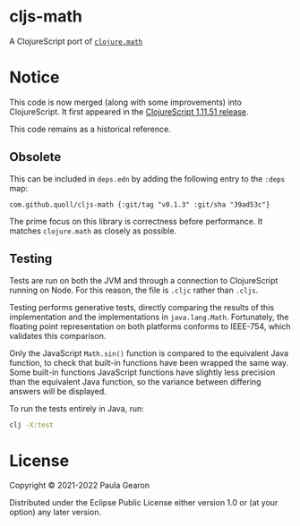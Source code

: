 # cljs-math
A ClojureScript port of [`clojure.math`](https://clojure.github.io/clojure/branch-master/clojure.math-api.html)

# Notice
This code is now merged (along with some improvements) into ClojureScript. It first appeared in the [ClojureScript 1.11.51 release](https://clojurescript.org/news/2022-05-13-release).

This code remains as a historical reference.

## Obsolete
This can be included in `deps.edn` by adding the following entry to the `:deps` map:
```
com.github.quoll/cljs-math {:git/tag "v0.1.3" :git/sha "39ad53c"}
```

The prime focus on this library is correctness before performance. It matches `clojure.math` as closely as possible.

## Testing
Tests are run on both the JVM and through a connection to ClojureScript running on Node. For this reason, the file is `.cljc` rather than `.cljs`.

Testing performs generative tests, directly comparing the results of this implementation and the implementations in `java.lang.Math`. Fortunately, the floating point representation on both platforms conforms to IEEE-754, which validates this comparison.

Only the JavaScript `Math.sin()` function is compared to the equivalent Java function, to check that built-in functions have been wrapped the same way. Some built-in functions JavaScript functions have slightly less precision than the equivalent Java function, so the variance between differing answers will be displayed. 

To run the tests entirely in Java, run:
```bash
clj -X:test
```

# License
Copyright © 2021-2022 Paula Gearon

Distributed under the Eclipse Public License either version 1.0 or (at
your option) any later version.

